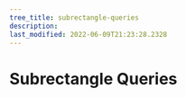 ```yaml
---
tree_title: subrectangle-queries
description: 
last_modified: 2022-06-09T21:23:28.2328
---
```


# Subrectangle Queries
